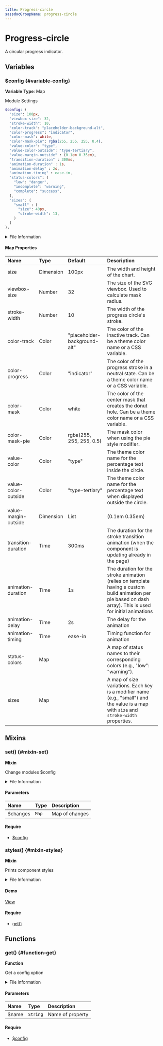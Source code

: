 ```yaml
---
title: Progress-circle
sassdocGroupName: progress-circle
---
```



# Progress-circle

<div class="type-large">

A circular progress indicator.

</div>



## Variables




<div class="sassdoc-item-header">

###  $config {#variable-config}

  <div class="sassdoc-item-header__labels">
    <span class="tag tag--primary"><strong>Variable</strong></span> <span class="tag"><strong>Type</strong>: Map</span>
  </div>

</div>

  

Module Settings
    
    

``` scss
$config: (
  "size": 100px,
  "viewbox-size": 32,
  "stroke-width": 10,
  "color-track": "placeholder-background-alt",
  "color-progress": "indicator",
  "color-mask": white,
  "color-mask-pie": rgba(255, 255, 255, 0.4),
  "value-color": "type",
  "value-color-outside": "type-tertiary",
  "value-margin-outside" : (0.1em 0.35em),
  "transition-duration" : 300ms,
  "animation-duration" : 1s,
  "animation-delay" : 2s,
  "animation-timing" : ease-in,
  "status-colors": (
    "low": "danger",
    "incomplete": "warning",
    "complete": "success",
  ),
  "sizes": (
    "small" : (
      "size": 40px,
      "stroke-width": 13,
    )
  )
);
```
  


<details>
  <summary>File Information</summary>
  
- **File:** _progress-circle.scss
- **Group:** progress-circle
- **Type:** variable
- **Lines (comments):** 12-29
- **Lines (code):** 31-57

</details>

    

#### Map Properties


|Name|Type|Default|Description|
|:--|:--|:--|:--|
|size|Dimension|100px|The width and height of the chart.|
|viewbox-size|Number|32|The size of the SVG viewbox. Used to calculate mask radius.|
|stroke-width|Number|10|The width of the progress circle's stroke.|
|color-track|Color|"placeholder-background-alt"|The color of the inactive track. Can be a theme color name or a CSS variable.|
|color-progress|Color|"indicator"|The color of the progress stroke in a neutral state. Can be a theme color name or a CSS variable.|
|color-mask|Color|white|The color of the center mask that creates the donut hole. Can be a theme color name or a CSS variable.|
|color-mask-pie|Color|rgba(255, 255, 255, 0.5)|The mask color when using the pie style modifier.|
|value-color|Color|"type"|The theme color name for the percentage text inside the circle.|
|value-color-outside|Color|"type-tertiary"|The theme color name for the percentage text when displayed outside the circle.|
|value-margin-outside|Dimension | List|(0.1em 0.35em)|The margin for the outside value text.|
|transition-duration|Time|300ms|The duration for the stroke transition animation (when the component is updating already in the page)|
|animation-duration|Time|1s|The duration for the stroke animation (relies on template having a custom build animation per pie based on dash array). This is used for initial animations|
|animation-delay|Time|2s|The delay for the animation|
|animation-timing|Time|ease-in|Timing function for animation|
|status-colors|Map||A map of status names to their corresponding colors (e.g., "low": "warning").|
|sizes|Map||A map of size variations. Each key is a modifier name (e.g., "small") and the value is a map with `size` and `stroke-width` properties.|

    
  

## Mixins




<div class="sassdoc-item-header">

###  set() {#mixin-set}

  <div class="sassdoc-item-header__labels">
    <span class="tag tag--primary"><strong>Mixin</strong></span>
  </div>

</div>

  

Change modules $config
    
    


<details>
  <summary>File Information</summary>
  
- **File:** _progress-circle.scss
- **Group:** progress-circle
- **Type:** mixin
- **Lines (comments):** 59-60
- **Lines (code):** 61-63

</details>

    

#### Parameters


|Name|Type|Description|
|:--|:--|:--|
|$changes|`Map`|Map of changes|

    

#### Require

- [$config](/sass/components/accordion/#variable-config)
  


<div class="sassdoc-item-header">

###  styles() {#mixin-styles}

  <div class="sassdoc-item-header__labels">
    <span class="tag tag--primary"><strong>Mixin</strong></span>
  </div>

</div>

  

Prints component styles
    
    


<details>
  <summary>File Information</summary>
  
- **File:** _progress-circle.scss
- **Group:** progress-circle
- **Type:** mixin
- **Lines (comments):** 71-72
- **Lines (code):** 73-175

</details>

    


<div class="callout callout--demo crop-margins">

#### Demo



<a class="button" href="/demos/progress-circle">View</a>

</div>



#### Require

- [get()](/sass/components/accordion/#function-get)
  
  

## Functions




<div class="sassdoc-item-header">

###  get() {#function-get}

  <div class="sassdoc-item-header__labels">
    <span class="tag tag--primary"><strong>Function</strong></span>
  </div>

</div>

  

Get a config option
    
    


<details>
  <summary>File Information</summary>
  
- **File:** _progress-circle.scss
- **Group:** progress-circle
- **Type:** function
- **Lines (comments):** 65-66
- **Lines (code):** 67-69

</details>

    

#### Parameters


|Name|Type|Description|
|:--|:--|:--|
|$name|`String`|Name of property|

    

#### Require

- [$config](/sass/components/accordion/#variable-config)
  
  
  